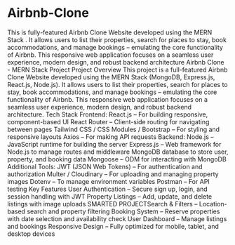 # Airbnb-Clone
This is fully-featured Airbnb Clone Website developed using the MERN Stack . It allows users to list their properties, search for places to stay, book accommodations, and manage bookings – emulating the core functionality of Airbnb. This responsive web application focuses on a seamless user experience, modern design, and robust backend architecture
Airbnb Clone - MERN Stack Project
Project Overview
This project is a full-featured Airbnb Clone Website developed using the MERN Stack (MongoDB,
Express.js, React.js, Node.js). It allows users to list their properties, search for places to stay, book
accommodations, and manage bookings – emulating the core functionality of Airbnb. This responsive
web application focuses on a seamless user experience, modern design, and robust backend
architecture.
Tech Stack
Frontend:
React.js – For building responsive, component-based UI
React Router – Client-side routing for navigating between pages
Tailwind CSS / CSS Modules / Bootstrap – For styling and responsive layouts
Axios – For making API requests
Backend:
Node.js – JavaScript runtime for building the server
Express.js – Web framework for Node.js to manage routes and middleware
MongoDB database to store user, property, and booking data
Mongoose – ODM for interacting with MongoDB
Additional Tools:
JWT (JSON Web Tokens) – For authentication and authorization
Multer / Cloudinary – For uploading and managing property images
Dotenv – To manage environment variables
Postman – For API testing
Key Features
User Authentication – Secure sign up, login, and session handling with JWT
Property Listings – Add, update, and delete listings with image uploads
SMARTED PROJECTSearch & Filters – Location-based search and property filtering
Booking System – Reserve properties with date selection and availability check
User Dashboard – Manage listings and bookings
Responsive Design – Fully optimized for mobile, tablet, and desktop devices
